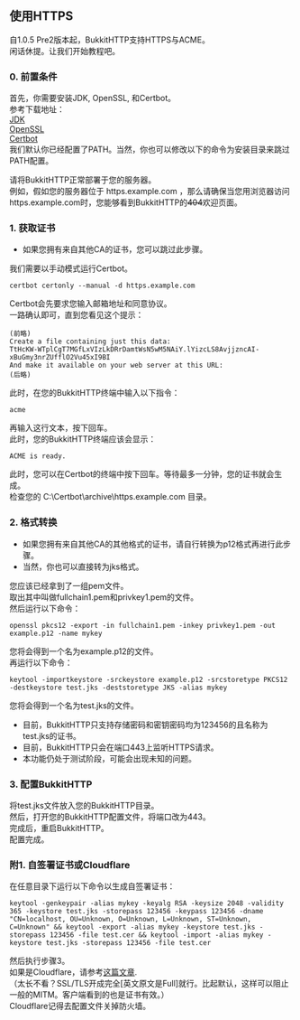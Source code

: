 使用HTTPS
--
自1.0.5 Pre2版本起，BukkitHTTP支持HTTPS与ACME。  
闲话休提。让我们开始教程吧。  
### 0. 前置条件
首先，你需要安装JDK, OpenSSL, 和Certbot。  
参考下载地址：  
[JDK](https://adoptium.net/zh-CN/temurin/releases/?version=8)  
[OpenSSL](https://slproweb.com/products/Win32OpenSSL.html)  
[Certbot](https://github.com/certbot/certbot/releases/tag/v2.5.0)  
我们默认你已经配置了PATH。当然，你也可以修改以下的命令为安装目录来跳过PATH配置。  

请将BukkitHTTP正常部署于您的服务器。  
例如，假如您的服务器位于 https.example.com ，那么请确保当您用浏览器访问https.example.com时，您能够看到BukkitHTTP的~~404~~欢迎页面。  

### 1. 获取证书
- 如果您拥有来自其他CA的证书，您可以跳过此步骤。  

我们需要以手动模式运行Certbot。  
````
certbot certonly --manual -d https.example.com
````
Certbot会先要求您输入邮箱地址和同意协议。  
一路确认即可，直到您看见这个提示：  
````
(前略)
Create a file containing just this data:
TtHcKW-WTplCgT7MGfLxVIzLkDRrDamtWsN5wM5NAiY.lYizcLS8AvjjzncAI-xBuGmy3nrZUfflO2Vu45xI9BI
And make it available on your web server at this URL:
(后略)
````
此时，在您的BukkitHTTP终端中输入以下指令：
````
acme
````
再输入这行文本，按下回车。  
此时，您的BukkitHTTP终端应该会显示：  
````
ACME is ready.
````
此时，您可以在Certbot的终端中按下回车。等待最多一分钟，您的证书就会生成。  
检查您的 C:\Certbot\archive\https.example.com 目录。
### 2. 格式转换  
- 如果您拥有来自其他CA的其他格式的证书，请自行转换为p12格式再进行此步骤。 
- 当然，你也可以直接转为jks格式。  

您应该已经拿到了一组pem文件。  
取出其中叫做fullchain1.pem和privkey1.pem的文件。  
然后运行以下命令：  
````
openssl pkcs12 -export -in fullchain1.pem -inkey privkey1.pem -out example.p12 -name mykey
````
您将会得到一个名为example.p12的文件。  
再运行以下命令：  
````
keytool -importkeystore -srckeystore example.p12 -srcstoretype PKCS12 -destkeystore test.jks -deststoretype JKS -alias mykey
````
您将会得到一个名为test.jks的文件。   

- 目前，BukkitHTTP只支持存储密码和密钥密码均为123456的且名称为test.jks的证书。  
- 目前，BukkitHTTP只会在端口443上监听HTTPS请求。  
- 本功能仍处于测试阶段，可能会出现未知的问题。
### 3. 配置BukkitHTTP
将test.jks文件放入您的BukkitHTTP目录。  
然后，打开您的BukkitHTTP配置文件，将端口改为443。  
完成后，重启BukkitHTTP。  
配置完成。
### 附1. 自签署证书或Cloudflare
在任意目录下运行以下命令以生成自签署证书：
````
keytool -genkeypair -alias mykey -keyalg RSA -keysize 2048 -validity 365 -keystore test.jks -storepass 123456 -keypass 123456 -dname "CN=localhost, OU=Unknown, O=Unknown, L=Unknown, ST=Unknown, C=Unknown" && keytool -export -alias mykey -keystore test.jks -storepass 123456 -file test.cer && keytool -import -alias mykey -keystore test.jks -storepass 123456 -file test.cer
````
然后执行步骤3。  
如果是Cloudflare，请参考[这篇文章](https://developers.cloudflare.com/ssl/origin-configuration/ssl-modes).  
（太长不看？SSL/TLS开成完全[英文原文是Full]就行。比起默认，这样可以阻止一般的MITM。客户端看到的也是证书有效。）  
Cloudflare记得去配置文件关掉防火墙。  
